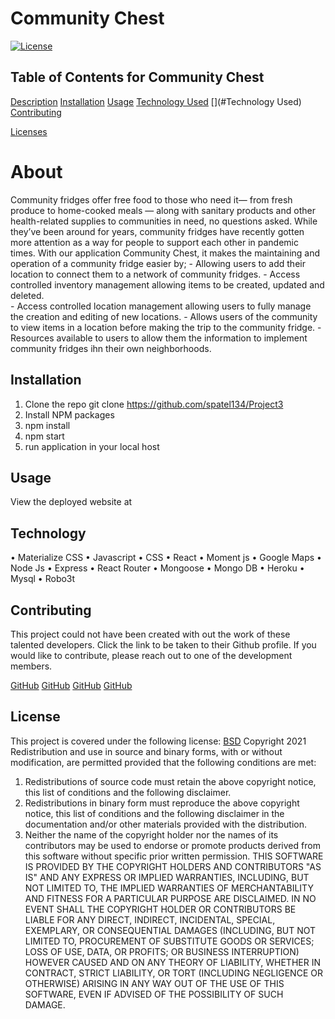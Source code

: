 # Community Chest 
[![License](https://img.shields.io/badge/License-BSD%203--Clause-blue.svg)](https://opensource.org/licenses/BSD-3-Clause)
## Table of Contents for Community Chest 
[Description](#About)
[Installation](#Installation)
[Usage](#Usage)
[Technology Used](#Technology)
[](#Technology Used)
[Contributing](#Contributing)

[Licenses](#Licenses)
# About
Community fridges offer free food to those who need it— from fresh produce to home-cooked meals — along with sanitary products and other health-related supplies to communities in need, no questions asked. While they’ve been around for years, community fridges have recently gotten more attention as a way for people to support each other in pandemic times. With our application Community Chest, it makes the maintaining and operation of a community fridge easier by;
	- Allowing users to add their location to connect them to a network of community fridges.
	- Access controlled inventory management allowing  items to  be created, updated and deleted.  
	- Access controlled location management allowing users to  fully manage the creation and editing of new locations.
	- Allows users of the community to view items in a location before making the trip to the community fridge.
	- Resources available to users to allow them the information to implement community fridges ihn their own neighborhoods.

## Installation
1. Clone the repo git clone https://github.com/spatel134/Project3
2. Install NPM packages
3. npm install
4. npm start
5. run application in your local host

## Usage
View the deployed website at 
## Technology 

• Materialize CSS
• Javascript
• CSS
• React 
• Moment js
• Google Maps
• Node Js
• Express
• React Router
• Mongoose
• Mongo DB
• Heroku
• Mysql
• Robo3t

## Contributing
This project could not have been created with out the work of these talented developers. Click the link to be taken to their Github profile.
If you would like to contribute, please reach out to one of the development members.

[GitHub](https://www.github.com/Andrediop) 
[GitHub](https://www.github.com/Spatel134) 
[GitHub](https://www.github.com/alsharifnahas) 
[GitHub](https://www.github.com/Glorvi23) 

## License
This project is covered under the following 
license:
[BSD](https://opensource.org/licenses/BSD-3-Clause)
Copyright 2021
Redistribution and use in source and binary forms, with or without modification, are permitted provided that the following conditions are met:
1. Redistributions of source code must retain the above copyright notice, this list of conditions and the following disclaimer.
2. Redistributions in binary form must reproduce the above copyright notice, this list of conditions and the following disclaimer in the documentation and/or other materials provided with the distribution.
3. Neither the name of the copyright holder nor the names of its contributors may be used to endorse or promote products derived from this software without specific prior written permission.
THIS SOFTWARE IS PROVIDED BY THE COPYRIGHT HOLDERS AND CONTRIBUTORS "AS IS" AND ANY EXPRESS OR IMPLIED WARRANTIES, INCLUDING, BUT NOT LIMITED TO, THE IMPLIED WARRANTIES OF MERCHANTABILITY AND FITNESS FOR A PARTICULAR PURPOSE ARE DISCLAIMED. IN NO EVENT SHALL THE COPYRIGHT HOLDER OR CONTRIBUTORS BE LIABLE FOR ANY DIRECT, INDIRECT, INCIDENTAL, SPECIAL, EXEMPLARY, OR CONSEQUENTIAL DAMAGES (INCLUDING, BUT NOT LIMITED TO, PROCUREMENT OF SUBSTITUTE GOODS OR SERVICES; LOSS OF USE, DATA, OR PROFITS; OR BUSINESS INTERRUPTION) HOWEVER CAUSED AND ON ANY THEORY OF LIABILITY, WHETHER IN CONTRACT, STRICT LIABILITY, OR TORT (INCLUDING NEGLIGENCE OR OTHERWISE) ARISING IN ANY WAY OUT OF THE USE OF THIS SOFTWARE, EVEN IF ADVISED OF THE POSSIBILITY OF SUCH DAMAGE.